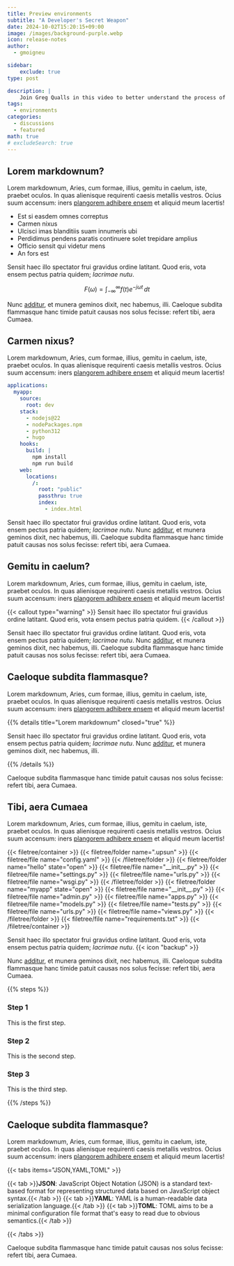 ```yaml
---
title: Preview environments
subtitle: "A Developer's Secret Weapon"
date: 2024-10-02T15:20:15+09:00
image: /images/background-purple.webp
icon: release-notes
author:
  - gmoigneu

sidebar:
    exclude: true
type: post

description: |
    Join Greg Qualls in this video to better understand the process of setting up development environments on Upsun through the terminal.
tags:
  - environments
categories:
  - discussions
  - featured
math: true
# excludeSearch: true
---
```


## Lorem markdownum?

Lorem markdownum, Aries, cum formae, illius, gemitu in caelum, iste, praebet
oculos. In quas alienisque requirenti caesis metallis vestros. Ocius suum
accensum: iners [plangorem adhibere ensem](http://se-ora.com/) et aliquid meum
lacertis!

- Est si easdem omnes correptus
- Carmen nixus
- Ulcisci imas blanditiis suam innumeris ubi
- Perdidimus pendens paratis continuere solet trepidare amplius
- Officio sensit qui videtur mens
- An fors est

Sensit haec illo spectator frui gravidus ordine latitant. Quod eris, vota ensem
pectus patria quidem; *lacrimae nutu*. 

$$F(\omega) = \int_{-\infty}^{\infty} f(t) e^{-j\omega t} \, dt$$

Nunc [additur](http://condit-filia.com/solvit), et munera geminos dixit, nec habemus,
illi. Caeloque subdita flammasque hanc timide patuit causas nos solus fecisse:
refert tibi, aera Cumaea.

## Carmen nixus?

Lorem markdownum, Aries, cum formae, illius, gemitu in caelum, iste, praebet
oculos. In quas alienisque requirenti caesis metallis vestros. Ocius suum
accensum: iners [plangorem adhibere ensem](http://se-ora.com/) et aliquid meum
lacertis!

```yaml {filename=".upsun/config.yaml" lineNos="true" lineNoStart="1" hl_Lines="5-9"}
applications:
  myapp:
    source:
      root: dev
    stack:
      - nodejs@22
      - nodePackages.npm
      - python312
      - hugo
    hooks:
      build: |
        npm install
        npm run build 
    web:
      locations:
        /:
          root: "public"
          passthru: true
          index:
            - index.html
```

Sensit haec illo spectator frui gravidus ordine latitant. Quod eris, vota ensem
pectus patria quidem; *lacrimae nutu*. Nunc
[additur](http://condit-filia.com/solvit), et munera geminos dixit, nec habemus,
illi. Caeloque subdita flammasque hanc timide patuit causas nos solus fecisse:
refert tibi, aera Cumaea.

## Gemitu in caelum?

Lorem markdownum, Aries, cum formae, illius, gemitu in caelum, iste, praebet
oculos. In quas alienisque requirenti caesis metallis vestros. Ocius suum
accensum: iners [plangorem adhibere ensem](http://se-ora.com/) et aliquid meum
lacertis!

{{< callout type="warning" >}}
  Sensit haec illo spectator frui gravidus ordine latitant. Quod eris, vota ensem
pectus patria quidem.
{{< /callout >}}

Sensit haec illo spectator frui gravidus ordine latitant. Quod eris, vota ensem
pectus patria quidem; *lacrimae nutu*. Nunc
[additur](http://condit-filia.com/solvit), et munera geminos dixit, nec habemus,
illi. Caeloque subdita flammasque hanc timide patuit causas nos solus fecisse:
refert tibi, aera Cumaea.

## Caeloque subdita flammasque?

Lorem markdownum, Aries, cum formae, illius, gemitu in caelum, iste, praebet
oculos. In quas alienisque requirenti caesis metallis vestros. Ocius suum
accensum: iners [plangorem adhibere ensem](http://se-ora.com/) et aliquid meum
lacertis!

{{% details title="Lorem markdownum" closed="true" %}}

Sensit haec illo spectator frui gravidus ordine latitant. Quod eris, vota ensem
pectus patria quidem; *lacrimae nutu*. Nunc
[additur](http://condit-filia.com/solvit), et munera geminos dixit, nec habemus,
illi.

{{% /details %}}

Caeloque subdita flammasque hanc timide patuit causas nos solus fecisse:
refert tibi, aera Cumaea.

## Tibi, aera Cumaea

Lorem markdownum, Aries, cum formae, illius, gemitu in caelum, iste, praebet
oculos. In quas alienisque requirenti caesis metallis vestros. Ocius suum
accensum: iners [plangorem adhibere ensem](http://se-ora.com/) et aliquid meum
lacertis!

{{< filetree/container >}}
  {{< filetree/folder name=".upsun" >}}
    {{< filetree/file name="config.yaml" >}}
  {{< /filetree/folder >}}
  {{< filetree/folder name="hello" state="open" >}}
    {{< filetree/file name="\_\_init\_\_.py" >}}
    {{< filetree/file name="settings.py" >}}
    {{< filetree/file name="urls.py" >}}
    {{< filetree/file name="wsgi.py" >}}
  {{< /filetree/folder >}}
  {{< filetree/folder name="myapp" state="open" >}}
    {{< filetree/file name="\_\_init\_\_.py" >}}
    {{< filetree/file name="admin.py" >}}
    {{< filetree/file name="apps.py" >}}
    {{< filetree/file name="models.py" >}}
    {{< filetree/file name="tests.py" >}}
    {{< filetree/file name="urls.py" >}}
    {{< filetree/file name="views.py" >}}
  {{< /filetree/folder >}}
  {{< filetree/file name="requirements.txt" >}}
{{< /filetree/container >}}

Sensit haec illo spectator frui gravidus ordine latitant. Quod eris, vota ensem
pectus patria quidem; *lacrimae nutu*. {{< icon "backup" >}} 

Nunc [additur](http://condit-filia.com/solvit), et munera geminos dixit, nec habemus,
illi. Caeloque subdita flammasque hanc timide patuit causas nos solus fecisse:
refert tibi, aera Cumaea.

{{% steps %}}

### Step 1

This is the first step.

### Step 2

This is the second step.

### Step 3

This is the third step.

{{% /steps %}}

## Caeloque subdita flammasque?

Lorem markdownum, Aries, cum formae, illius, gemitu in caelum, iste, praebet
oculos. In quas alienisque requirenti caesis metallis vestros. Ocius suum
accensum: iners [plangorem adhibere ensem](http://se-ora.com/) et aliquid meum
lacertis!

{{< tabs items="JSON,YAML,TOML" >}}

{{< tab >}}**JSON**: JavaScript Object Notation (JSON) is a standard text-based format for representing structured data based on JavaScript object syntax.{{< /tab >}}
{{< tab >}}**YAML**: YAML is a human-readable data serialization language.{{< /tab >}}
{{< tab >}}**TOML**: TOML aims to be a minimal configuration file format that's easy to read due to obvious semantics.{{< /tab >}}

{{< /tabs >}}

Caeloque subdita flammasque hanc timide patuit causas nos solus fecisse:
refert tibi, aera Cumaea.
